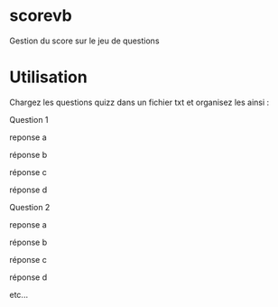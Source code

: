 # scorevb
Gestion du score sur le jeu de questions

# Utilisation
Chargez les questions quizz dans un fichier txt et organisez les ainsi :

Question 1

reponse a

réponse b

réponse c

réponse d

Question 2

reponse a

réponse b

réponse c

réponse d

etc...
